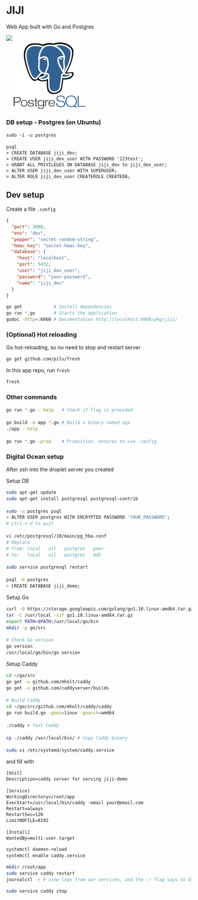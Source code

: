 # JIJI

Web App built with Go and Postgres

<img src="https://cdn-images-1.medium.com/max/600/1*i2skbfmDsHayHhqPfwt6pA.png" height="200px" style="display: inline-block">
<img src="https://raw.githubusercontent.com/docker-library/docs/01c12653951b2fe592c1f93a13b4e289ada0e3a1/postgres/logo.png" height="180px" style="display: inline-block">

### DB setup - Postgres (on Ubuntu)

```
sudo -i -u postgres

psql
> CREATE DATABASE jiji_dev;
> CREATE USER jiji_dev_user WITH PASSWORD '123test';
> GRANT ALL PRIVILEGES ON DATABASE jiji_dev to jiji_dev_user;
> ALTER USER jiji_dev_user WITH SUPERUSER;
> ALTER ROLE jiji_dev_user CREATEROLE CREATEDB;
```

## Dev setup

Create a file `.config`
```json
{
  "port": 3000,
  "env": "dev",
  "pepper": "secret-random-string",
  "hmac_key": "secret-hmac-key",
  "database": {
    "host": "localhost",
    "port": 5432,
    "user": "jiji_dev_user",
    "password": "your-password",
    "name": "jiji_dev"
  }
}
```

```bash
go get            # Install dependencies
go run *.go       # Starts the application
godoc -http=:6060 # Documentation http://localhost:6060/pkg/jiji/
```

### (Optional) Hot reloading

Go hot-reloading, so no need to stop and restart server

```bash
go get github.com/pilu/fresh
```

In this app repo, run `fresh`

```bash
fresh
```

### Other commands
```bash 
go run *.go --help   # Check if flag is provided

go build -o app *.go # Build a binary named app
./app --help

go run *.go -prod    # Production, ensures to use .config
```

### Digital Ocean setup

After ssh into the droplet server you created

Setup DB
```bash
sudo apt-get update
sudo apt-get install postgresql postgresql-contrib

sudo -u postgres psql
> ALTER USER postgres WITH ENCRYPTED PASSWORD 'YOUR_PASSWORD';
# ctrl + d to quit

vi /etc/postgresql/10/main/pg_hba.conf
# Replace 
# from: local   all   postgres   peer
# to:   local   all   postgres   md5

sudo service postgresql restart

psql -U postgres
> CREATE DATABASE jiji_demo;
```

Setup Go
```bash
curl -O https://storage.googleapis.com/golang/go1.10.linux-amd64.tar.gz
tar -C /usr/local -xzf go1.10.linux-amd64.tar.gz
export PATH=$PATH:/usr/local/go/bin
mkdir -p go/src

# Check Go version
go version
/usr/local/go/bin/go version
```

Setup Caddy
```bash
cd ~/go/src
go get -u github.com/mholt/caddy
go get -u github.com/caddyserver/builds

# Build Caddy
cd ~/go/src/github.com/mholt/caddy/caddy
go run build.go -goos=linux -goarch=amd64

./caddy # Test Caddy

cp ./caddy /usr/local/bin/ # Copy Caddy binary

sudo vi /etc/systemd/system/caddy.service
```
and fill with
```
[Unit]
Description=caddy server for serving jiji-demo

[Service]
WorkingDirectory=/root/app
ExecStart=/usr/local/bin/caddy -email your@email.com
Restart=always
RestartSec=120
LimitNOFILE=8192

[Install]
WantedBy=multi-user.target
```

```bash
systemctl daemon-reload
systemctl enable caddy.service
```

```bash
mkdir /root/app
sudo service caddy restart
journalctl -r # view logs from our services, and the -r flag says to display them in reverse order so we see the newest logs first
```

```bash
sudo service caddy stop
```